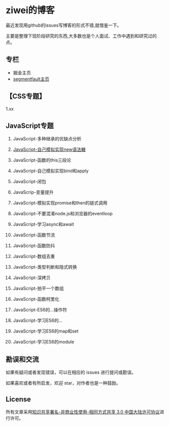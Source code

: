 # ziwei的博客

最近发现用github的issues写博客的形式不错,就借鉴一下。

主要是整理下现阶段研究的东西,大多数也是个人面试、工作中遇到和研究过的点。


## 专栏

- 掘金主页
- [segmentfault主页](https://segmentfault.com/u/ziwei3749)

## 【CSS专题】

1.xx

## JavaScript专题

1. JavaScript-多种继承的优缺点分析

2. [JavaScript-自己模拟实现new语法糖](Articles/JavaScript进阶/自己模拟实现new语法糖/自己模拟实现new语法糖.md)

3. JavaScript-函数的this三段论

4. JavaScript-自己模拟实现bind和apply
 
5. JavaScript-闭包

6. JavaScrip-变量提升

7. JavaScript-模拟实现promise和then的链式调用

8. JavaScript-不要混淆node.js和浏览器的eventloop

9. JavaScript-学习async和await

10. JavaScript-函数节流

11. JavaScript-函数防抖

12. JavaScript-数组去重

13. JavaScript-类型判断和隐式转换

14. JavaScript-深拷贝

15. JavaScript-拍平一个数组

16. JavaScript-函数柯里化

17. JavaScript-ES6的...操作符

18. JavaScript-学习ES6的...

19. JavaScript-学习ES6的map和set

20. JavaScript-学习ES6的module


## 勘误和交流

如果有疑问或者发现错误，可以在相应的 issues 进行提问或勘误。

如果喜欢或者有所启发，欢迎 star，对作者也是一种鼓励。

## License

所有文章采用[知识共享署名-非商业性使用-相同方式共享 3.0 中国大陆许可协议](https://creativecommons.org/licenses/by-nc-sa/3.0/cn/)进行许可。



